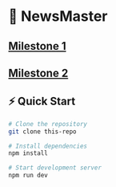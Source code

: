 # 🚀 NewsMaster

## [Milestone 1](/milestones/Milestone%201.md)

## [Milestone 2](/milestones/Milestone%202.md)

## ⚡ Quick Start

```bash
# Clone the repository
git clone this-repo

# Install dependencies
npm install

# Start development server
npm run dev
```
